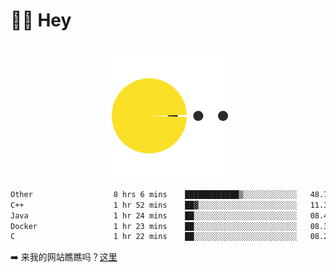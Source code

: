 
# 👋🏻 Hey
<div align="center">
	<br>
	<img src="https://raw.githubusercontent.com/Aniket965/Aniket965/master/pacman.svg?sanitize=true" width="200" height="200">
	<br>
</div>

<!--START_SECTION:waka-->

```txt
Other                  8 hrs 6 mins    ████████████▒░░░░░░░░░░░░   48.71 %
C++                    1 hr 52 mins    ██▓░░░░░░░░░░░░░░░░░░░░░░   11.30 %
Java                   1 hr 24 mins    ██░░░░░░░░░░░░░░░░░░░░░░░   08.46 %
Docker                 1 hr 23 mins    ██░░░░░░░░░░░░░░░░░░░░░░░   08.39 %
C                      1 hr 22 mins    ██░░░░░░░░░░░░░░░░░░░░░░░   08.23 %
```

<!--END_SECTION:waka-->

 ➡️  来我的网站瞧瞧吗？[这里](https://www.shaolongfei.com)
